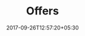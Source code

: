 ---
title: "Offers"
date: 2017-09-26T12:57:20+05:30
draft: false
layout: offers-all
property: "Casa Colvale"
status: "In Process"
url: /offers/all/casa-colvale/
slug: "casa-colvale/"

mainmenu:
 offers: true
 alloffer: true

---